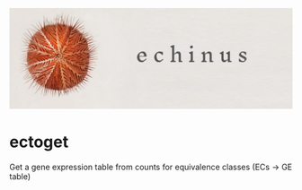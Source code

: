 ![Echinus esculentus](img/cover.png)


# ectoget

Get a gene expression table from counts for equivalence classes (ECs -> GE table)
